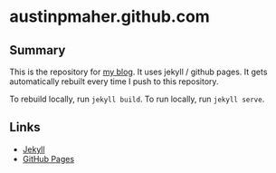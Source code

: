 # austinpmaher.github.com

## Summary

This is the repository for [my blog](http://austinpmaher.github.io). 
It uses jekyll / github pages.
It gets automatically rebuilt every time I push to this repository.

To rebuild locally, run `jekyll build`.
To run locally, run `jekyll serve`.

## Links

* [Jekyll](https://github.com/mojombo/jekyll/)
* [GitHub Pages](http://pages.github.com)
